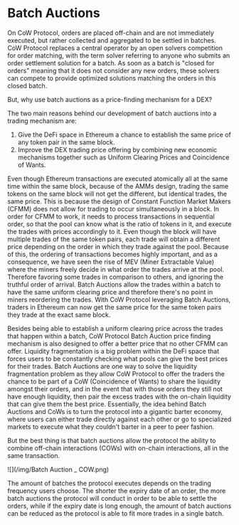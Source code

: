 # Batch Auctions

On CoW Protocol, orders are placed off-chain and are not immediately executed, but rather collected and aggregated to be settled in batches. CoW Protocol replaces a central operator by an open solvers competition for order matching, with the term solver referring to anyone who submits an order settlement solution for a batch. As soon as a batch is "closed for orders" meaning that it does not consider any new orders, these solvers can compete to provide optimized solutions matching the orders in this closed batch.

But, why use batch auctions as a price-finding mechanism for a DEX?

The two main reasons behind our development of batch auctions into a trading mechanism are:

1. Give the DeFi space in Ethereum a chance to establish the same price of any token pair in the same block.
2. Improve the DEX trading price offering by combining new economic mechanisms together such as Uniform Clearing Prices and Coincidence of Wants.

Even though Ethereum transactions are executed atomically all at the same time within the same block, because of the AMMs design, trading the same tokens on the same block will not get the different, but identical trades, the same price. This is because the design of Constant Function Market Makers (CFMM) does not allow for trading to occur simultaneously in a block. In order for CFMM to work, it needs to process transactions in sequential order, so that the pool can know what is the ratio of tokens in it, and execute the trades with prices accordingly to it. Even though the block will have multiple trades of the same token pairs, each trade will obtain a different price depending on the order in which they trade against the pool. Because of this, the ordering of transactions becomes highly important, and as a consequence, we have seen the rise of MEV (Miner Extractable Value) where the miners freely decide in what order the trades arrive at the pool. Therefore favoring some trades in comparison to others, and ignoring the truthful order of arrival. Batch Auctions allow the trades within a batch to have the same uniform clearing price and therefore there's no point in miners reordering the trades. With CoW Protocol leveraging Batch Auctions, traders in Ethereum can now get the same price for the same token pairs they trade at the exact same block.

Besides being able to establish a uniform clearing price across the trades that happen within a batch, CoW Protocol Batch Auction price finding mechanism is also designed to offer a better price that no other CFMM can offer. Liquidity fragmentation is a big problem within the DeFi space that forces users to be constantly checking what pools can give the best prices for their trades. Batch Auctions are one way to solve the liquidity fragmentation problem as they allow CoW Protocol to offer the traders the chance to be part of a CoW (Coincidence of Wants) to share the liquidity amongst their orders, and in the event that with those orders they still not have enough liquidity, then pair the excess trades with the on-chain liquidity that can give them the best price. Essentially, the idea behind Batch Auctions and CoWs is to turn the protocol into a gigantic barter economy, where users can either trade directly against each other or go to specialized markets to execute what they couldn't barter in a peer to peer fashion.

But the best thing is that batch auctions allow the protocol the ability to combine off-chain interactions (COWs) with on-chain interactions, all in the same transaction.

![](/img/Batch Auction \_ COW.png)

The amount of batches the protocol executes depends on the trading frequency users choose. The shorter the expiry date of an order, the more batch auctions the protocol will conduct in order to be able to settle the orders, while if the expiry date is long enough, the amount of batch auctions can be reduced as the protocol is able to fit more trades in a single batch.

